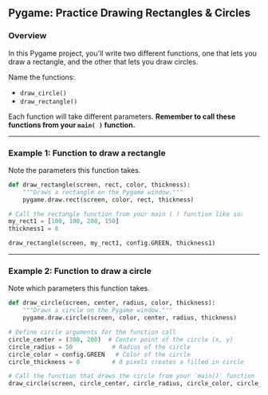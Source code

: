 ## Pygame: Practice Drawing Rectangles & Circles

### Overview

In this Pygame project, you'll write two different functions, one that lets you draw a rectangle, and the other that lets you draw circles.

Name the functions:

- `draw_circle()`
- `draw_rectangle()`

Each function will take different parameters.  **Remember to call these functions from your `main( )` function.**

---

### Example 1: Function to draw a rectangle

Note the parameters this function takes.
```python
def draw_rectangle(screen, rect, color, thickness):
    """Draws a rectangle on the Pygame window."""
    pygame.draw.rect(screen, color, rect, thickness)

# Call the rectangle function from your main ( ) function like so:
my_rect1 = [100, 100, 200, 150]
thickness1 = 8

draw_rectangle(screen, my_rect1, config.GREEN, thickness1)
```
---

### Example 2: Function to draw a circle

Note which parameters this function takes.
```python
def draw_circle(screen, center, radius, color, thickness):
    """Draws a circle on the Pygame window."""
    pygame.draw.circle(screen, color, center, radius, thickness)

# Define circle arguments for the function call
circle_center = (300, 200)  # Center point of the circle (x, y)
circle_radius = 50           # Radius of the circle
circle_color = config.GREEN   # Color of the circle
circle_thickness = 0         # 0 pixels creates a filled in circle

# Call the function that draws the circle from your `main()` function
draw_circle(screen, circle_center, circle_radius, circle_color, circle_thickness)
```
